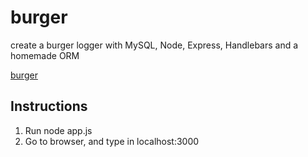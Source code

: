 # burger
create a burger logger with MySQL, Node, Express, Handlebars and a homemade ORM 

[burger](https://cryptic-gorge-40405.herokuapp.com/)

## Instructions

1. Run node app.js
2. Go to browser, and type in localhost:3000

